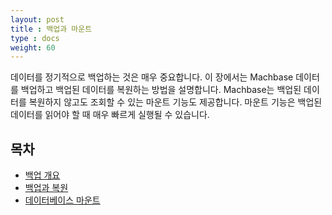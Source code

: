 ```yaml
---
layout: post
title : 백업과 마운트
type : docs
weight: 60
---
```


데이터를 정기적으로 백업하는 것은 매우 중요합니다. 이 장에서는 Machbase 데이터를 백업하고 백업된 데이터를 복원하는 방법을 설명합니다. Machbase는 백업된 데이터를 복원하지 않고도 조회할 수 있는 마운트 기능도 제공합니다. 마운트 기능은 백업된 데이터를 읽어야 할 때 매우 빠르게 실행될 수 있습니다.

## 목차

* [백업 개요](./overview)
* [백업과 복원](./backup-restore)
* [데이터베이스 마운트](./database-mount)
